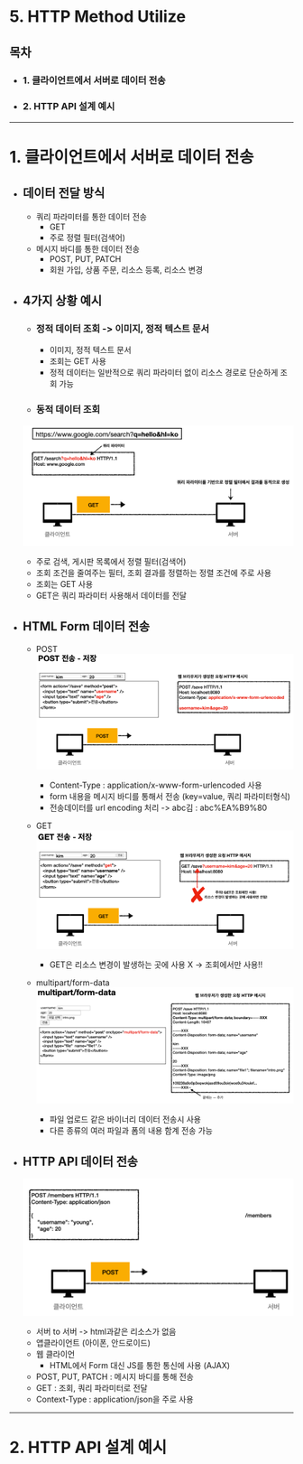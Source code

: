# 5. HTTP Method Utilize

## 목차

- ### 1. 클라이언트에서 서버로 데이터 전송

- ### 2. HTTP API 설계 예시

---

# 1. 클라이언트에서 서버로 데이터 전송

- ## 데이터 전달 방식
  - 쿼리 파라미터를 통한 데이터 전송
    - GET
    - 주로 정렬 필터(검색어)
  - 메시지 바디를 통한 데이터 전송
    - POST, PUT, PATCH
    - 회원 가입, 상품 주문, 리소스 등록, 리소스 변경

- ## 4가지 상황 예시
  - ### 정적 데이터 조회 -> 이미지, 정적 텍스트 문서
    - 이미지, 정적 텍스트 문서
    - 조회는 GET 사용
    - 정적 데이터는 일반적으로 쿼리 파라미터 없이 리소스 경로로 단순하게 조회 가능
    
  - ### 동적 데이터 조회  
  ![img1.png](images/img1.png)
  - 주로 검색, 게시판 목록에서 정렬 필터(검색어)
  - 조회 조건을 줄여주는 필터, 조회 결과를 정렬하는 정렬 조건에 주로 사용
  - 조회는 GET 사용
  - GET은 쿼리 파라미터 사용해서 데이터를 전달

- ## HTML Form 데이터 전송
  - POST  
  ![img2.png](images/img2.png)
    - Content-Type : application/x-www-form-urlencoded 사용
    - form 내용을 메시지 바디를 통해서 전송 (key=value, 쿼리 파라미터형식)
    - 전송데이터를 url encoding 처리 -> abc김 : abc%EA%B9%80
  
  - GET  
  ![img3.png](images/img3.png)
    - GET은 리소스 변경이 발생하는 곳에 사용 X -> 조회에서만 사용!!
  - multipart/form-data  
  ![img4.png](images/img4.png)
    - 파일 업로드 같은 바이너리 데이터 전송시 사용
    - 다른 종류의 여러 파일과 폼의 내용 함계 전송 가능

- ## HTTP API 데이터 전송  
    ![img.png](images/img5.png)
  - 서버 to 서버 -> html과같은 리소스가 없음
  - 앱클라이언트 (아이폰, 안드로이드)
  - 웹 클라이언
    - HTML에서 Form 대신 JS를 통한 통신에 사용 (AJAX)
  - POST, PUT, PATCH : 메시지 바디를 통해 전송
  - GET : 조회, 쿼리 파라미터로 전달
  - Context-Type : application/json을 주로 사용
  
---

# 2. HTTP API 설계 예시